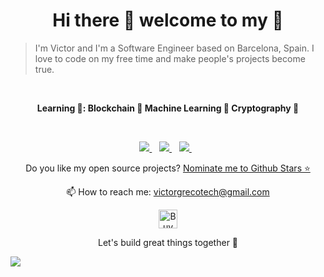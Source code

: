 <h1 align='center'>
  Hi there 👋 welcome to my 🏡
</h1>

> I'm Victor and I'm a Software Engineer based on Barcelona, Spain. 
> I love to code on my free time and make people's projects become true.

</br>

<p align='center'>
  <strong>Learning 📖: Blockchain 🔗 Machine Learning 🤖 Cryptography 🔑</strong>
</p>


</br>

<p align='center'>
  <a href="https://www.linkedin.com/in/victor-greco/">
    <img src="https://img.shields.io/badge/linkedin-%230077B5.svg?&style=for-the-badge&logo=linkedin&logoColor=white" />
  </a>&nbsp;&nbsp;
  
  <a href="https://medium.com/me/stories/public">
    <img src="https://img.shields.io/badge/Medium-12100E?style=for-the-badge&logo=medium&logoColor=white" />
  </a>&nbsp;&nbsp;
  
  <a href="https://www.npmjs.com/settings/victorgrecotech/packages">
    <img src="https://img.shields.io/badge/npm-CB3837?style=for-the-badge&logo=npm&logoColor=white" />
  </a>&nbsp;&nbsp;
</p>


<p align='center'>
  Do you like my open source projects? <a href='https://stars.github.com/nominate/'>Nominate me to Github Stars ⭐</a>
</p>

<p align='center'>
  📫 How to reach me: <a href='mailto:victorgrecotech@gmail.com'>victorgrecotech@gmail.com</a>
</p>

<p align='center'>
  <a href='https://ko-fi.com/B0B6AA7M1' target='_blank'><img height='30' style='border:0px;height:30px;' src='https://cdn.ko-fi.com/cdn/kofi3.png?v=3' border='0' alt='Buy Me a Coffee at ko-fi.com' /></a>
</p>

<p align='center'>
    Let's build great things together 🌱
</p>

![](https://komarev.com/ghpvc/?username=VictorGreco&color=brightgreen&label=nuggets) 
